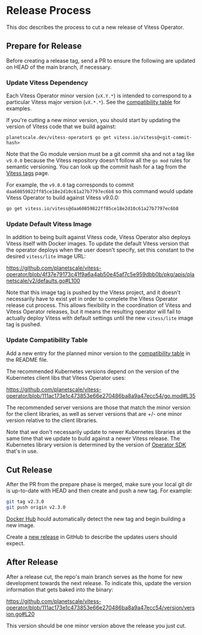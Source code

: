 # Release Process

This doc describes the process to cut a new release of Vitess Operator.

## Prepare for Release

Before creating a release tag, send a PR to ensure the following are updated on
HEAD of the main branch, if necessary.

### Update Vitess Dependency

Each Vitess Operator minor version (`vX.Y.*`) is intended to correspond to a
particular Vitess major version (`vX.*.*`).
See the [compatibility table](https://github.com/planetscale/vitess-operator#compatibility)
for examples.

If you're cutting a new minor version, you should start by updating the version
of Vitess code that we build against:

```console
planetscale.dev/vitess-operator$ go get vitess.io/vitess@<git-commit-hash>
```

Note that the Go module version must be a git commit sha and not a tag like
`v9.0.0` because the Vitess repository doesn't follow all the `go mod` rules for
semantic versioning. You can look up the commit hash for a tag from the
[Vitess tags](https://github.com/vitessio/vitess/tags) page.

For example, the `v9.0.0` tag corresponds to commit `daa60859822ff85ce18e2d10c61a27b7797ec6b8`
so this command would update Vitess Operator to build against Vitess v9.0.0:

```sh
go get vitess.io/vitess@daa60859822ff85ce18e2d10c61a27b7797ec6b8
```

### Update Default Vitess Image

In addition to being built against Vitess code, Vitess Operator also deploys
Vitess itself with Docker images. To update the default Vitess version that the
operator deploys when the user doesn't specify, set this constant to the
desired `vitess/lite` image URL:

https://github.com/planetscale/vitess-operator/blob/4f37e79173c41f9a6a4ab50e45af7c5e959dbb0b/pkg/apis/planetscale/v2/defaults.go#L100

Note that this image tag is pushed by the Vitess project, and it doesn't necessarily
have to exist yet in order to complete the Vitess Operator release cut process.
This allows flexibility in the coordination of Vitess and Vitess Operator releases,
but it means the resulting operator will fail to actually deploy Vitess with default
settings until the new `vitess/lite` image tag is pushed.

### Update Compatibility Table

Add a new entry for the planned minor version to the [compatibility table](https://github.com/planetscale/vitess-operator/blob/master/README.md#compatibility)
in the README file.

The recommended Kubernetes versions depend on the version of the Kubernetes
client libs that Vitess Operator uses:

https://github.com/planetscale/vitess-operator/blob/111ac173e1c473853e66e270486ba8a9a47ecc54/go.mod#L35

The recommended server versions are those that match the minor version for the
client libraries, as well as server versions that are +/- one minor version
relative to the client libraries.

Note that we don't necessarily update to newer Kubernetes libraries at the same
time that we update to build against a newer Vitess release.
The Kubernetes library version is determined by the version of [Operator SDK](https://github.com/operator-framework/operator-sdk)
that's in use.

## Cut Release

After the PR from the prepare phase is merged, make sure your local git dir is
up-to-date with HEAD and then create and push a new tag. For example:

```sh
git tag v2.3.0
git push origin v2.3.0
```

[Docker Hub](https://hub.docker.com/repository/docker/planetscale/vitess-operator)
hould automatically detect the new tag and begin building a new image.

Create a [new release](https://github.com/planetscale/vitess-operator/releases/new)
in GitHub to describe the updates users should expect.

## After Release

After a release cut, the repo's main branch serves as the home for new development
towards the next release. To indicate this, update the version information that
gets baked into the binary:

https://github.com/planetscale/vitess-operator/blob/111ac173e1c473853e66e270486ba8a9a47ecc54/version/version.go#L20

This version should be one minor version above the release you just cut.

